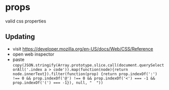 # props

valid css properties

## Updating

* visit https://developer.mozilla.org/en-US/docs/Web/CSS/Reference
* open web inspector
* paste `copy(JSON.stringify(Array.prototype.slice.call(document.querySelectorAll('.index a > code')).map(function(node){return node.innerText}).filter(function(prop) {return prop.indexOf(':') !== 0 && prop.indexOf('@') !== 0 && prop.indexOf('<') === -1 && prop.indexOf('(') === -1}), null, "  "))`

